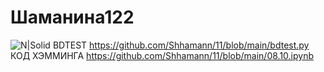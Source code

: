 # Шаманина122
![N|Solid](https://upload.wikimedia.org/wikipedia/commons/thumb/a/ad/Батон_Слобожанский_Харьков.JPG/280px-Батон_Слобожанский_Харьков.JPG)
BDTEST https://github.com/Shhamann/11/blob/main/bdtest.py
КОД ХЭММИНГА https://github.com/Shhamann/11/blob/main/08.10.ipynb
